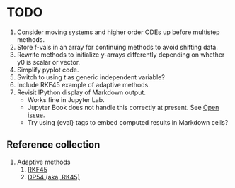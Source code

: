 # TODO

1. Consider moving systems and higher order ODEs up before multistep methods.
1. Store f-vals in an array for continuing methods to avoid shifting data. 
1. Rewrite methods to initialize y-arrays differently depending on whether y0 is scalar or vector.
1. Simplify pyplot code.
1. Switch to using $t$ as generic independent variable?
1. Include RKF45 example of adaptive methods.
1. Revisit IPython display of Markdown output.
	- Works fine in Jupyter Lab.
	- Jupyter Book does not handle this correctly at present. See [Open issue](https://github.com/executablebooks/jupyter-book/issues/1771).
	- Try using {eval} tags to embed computed results in Markdown cells?

## Reference collection

1. Adaptive methods
	1. [RKF45](https://ntrs.nasa.gov/api/citations/19690021375/downloads/19690021375.pdf)
	1. [DP54 (aka, RK45)](https://www.sciencedirect.com/science/article/pii/0771050X80900133)
